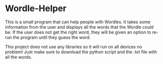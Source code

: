 # Wordle-Helper
This is a small program that can help people with Wordles. It takes some information from the user and displays all the words that the Wordle could be.
If the user does not get the right word, they will be given an option to re-run the program until they guess the word. 

This project does not use any libraries so it will run on all devices no problem! Just make sure to download the python script and the .txt file with all the words.
